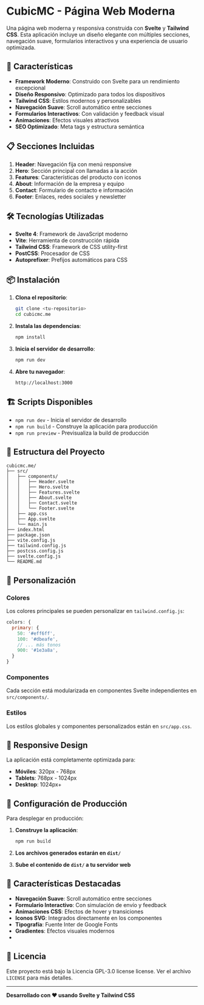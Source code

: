# CubicMC - Página Web Moderna

Una página web moderna y responsiva construida con **Svelte** y **Tailwind CSS**. Esta aplicación incluye un diseño elegante con múltiples secciones, navegación suave, formularios interactivos y una experiencia de usuario optimizada.

## 🚀 Características

- **Framework Moderno**: Construido con Svelte para un rendimiento excepcional
- **Diseño Responsivo**: Optimizado para todos los dispositivos
- **Tailwind CSS**: Estilos modernos y personalizables
- **Navegación Suave**: Scroll automático entre secciones
- **Formularios Interactivos**: Con validación y feedback visual
- **Animaciones**: Efectos visuales atractivos
- **SEO Optimizado**: Meta tags y estructura semántica

## 📋 Secciones Incluidas

1. **Header**: Navegación fija con menú responsive
2. **Hero**: Sección principal con llamadas a la acción
3. **Features**: Características del producto con iconos
4. **About**: Información de la empresa y equipo
5. **Contact**: Formulario de contacto e información
6. **Footer**: Enlaces, redes sociales y newsletter

## 🛠️ Tecnologías Utilizadas

- **Svelte 4**: Framework de JavaScript moderno
- **Vite**: Herramienta de construcción rápida
- **Tailwind CSS**: Framework de CSS utility-first
- **PostCSS**: Procesador de CSS
- **Autoprefixer**: Prefijos automáticos para CSS

## 📦 Instalación

1. **Clona el repositorio**:
   ```bash
   git clone <tu-repositorio>
   cd cubicmc.me
   ```

2. **Instala las dependencias**:
   ```bash
   npm install
   ```

3. **Inicia el servidor de desarrollo**:
   ```bash
   npm run dev
   ```

4. **Abre tu navegador**:
   ```
   http://localhost:3000
   ```

## 🏗️ Scripts Disponibles

- `npm run dev` - Inicia el servidor de desarrollo
- `npm run build` - Construye la aplicación para producción
- `npm run preview` - Previsualiza la build de producción

## 📁 Estructura del Proyecto

```
cubicmc.me/
├── src/
│   ├── components/
│   │   ├── Header.svelte
│   │   ├── Hero.svelte
│   │   ├── Features.svelte
│   │   ├── About.svelte
│   │   ├── Contact.svelte
│   │   └── Footer.svelte
│   ├── app.css
│   ├── App.svelte
│   └── main.js
├── index.html
├── package.json
├── vite.config.js
├── tailwind.config.js
├── postcss.config.js
├── svelte.config.js
└── README.md
```

## 🎨 Personalización

### Colores
Los colores principales se pueden personalizar en `tailwind.config.js`:

```javascript
colors: {
  primary: {
    50: '#eff6ff',
    100: '#dbeafe',
    // ... más tonos
    900: '#1e3a8a',
  }
}
```

### Componentes
Cada sección está modularizada en componentes Svelte independientes en `src/components/`.

### Estilos
Los estilos globales y componentes personalizados están en `src/app.css`.

## 📱 Responsive Design

La aplicación está completamente optimizada para:
- **Móviles**: 320px - 768px
- **Tablets**: 768px - 1024px
- **Desktop**: 1024px+

## 🔧 Configuración de Producción

Para desplegar en producción:

1. **Construye la aplicación**:
   ```bash
   npm run build
   ```

2. **Los archivos generados estarán en `dist/`**

3. **Sube el contenido de `dist/` a tu servidor web**

## 🌟 Características Destacadas

- **Navegación Suave**: Scroll automático entre secciones
- **Formulario Interactivo**: Con simulación de envío y feedback
- **Animaciones CSS**: Efectos de hover y transiciones
- **Iconos SVG**: Integrados directamente en los componentes
- **Tipografía**: Fuente Inter de Google Fonts
- **Gradientes**: Efectos visuales modernos
- 
## 📄 Licencia

Este proyecto está bajo la Licencia GPL-3.0 license license. Ver el archivo `LICENSE` para más detalles.

---

**Desarrollado con ❤️ usando Svelte y Tailwind CSS** 
